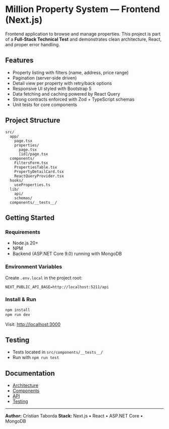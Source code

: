 # Million Property System — Frontend (Next.js)

Frontend application to browse and manage properties.
This project is part of a **Full‑Stack Technical Test** and demonstrates clean architecture, React, and proper error handling.

## Features
- Property listing with filters (name, address, price range)
- Pagination (server‑side driven)
- Detail view per property with retry/back options
- Responsive UI styled with Bootstrap 5
- Data fetching and caching powered by React Query
- Strong contracts enforced with Zod + TypeScript schemas
- Unit tests for core components

## Project Structure
```
src/
  app/
    page.tsx
    properties/
      page.tsx
      [id]/page.tsx
  components/
    FiltersForm.tsx
    PropertiesTable.tsx
    PropertyDetailCard.tsx
    ReactQueryProvider.tsx
  hooks/
    useProperties.ts
  lib/
    api/
    schemas/
  components/__tests__/
```

## Getting Started

### Requirements
- Node.js 20+
- NPM
- Backend (ASP.NET Core 9.0) running with MongoDB

### Environment Variables
Create `.env.local` in the project root:
```
NEXT_PUBLIC_API_BASE=http://localhost:5211/api
```

### Install & Run
```bash
npm install
npm run dev
```

Visit: [http://localhost:3000](http://localhost:3000)

## Testing
- Tests located in `src/components/__tests__/`
- Run with `npm run test`

## Documentation
- [Architecture](docs/ARCHITECTURE.md)
- [Components](docs/COMPONENTS.md)
- [API](docs/API.md)
- [Testing](docs/TESTING.md)

---
**Author:** Cristian Taborda
**Stack:** Next.js • React • ASP.NET Core • MongoDB
